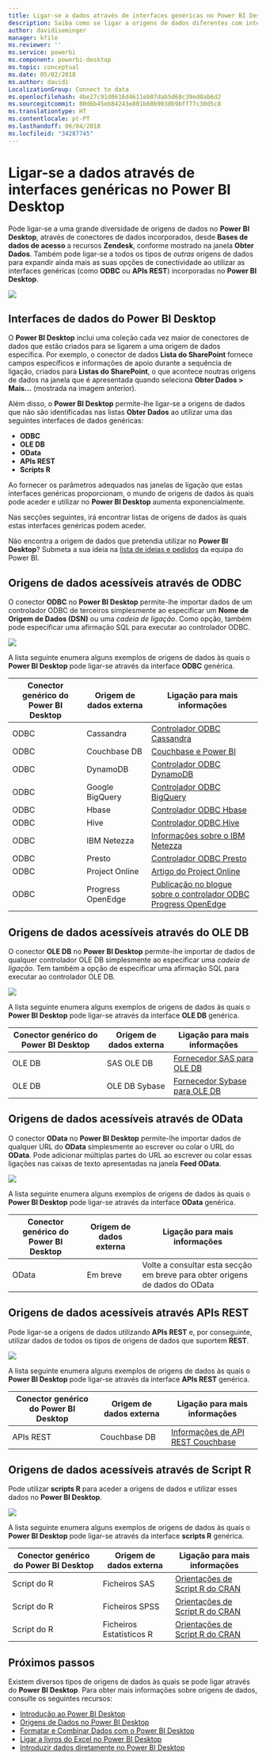 ```yaml
---
title: Ligar-se a dados através de interfaces genéricas no Power BI Desktop
description: Saiba como se ligar a origens de dados diferentes com interfaces genéricas no Power BI Desktop
author: davidiseminger
manager: kfile
ms.reviewer: ''
ms.service: powerbi
ms.component: powerbi-desktop
ms.topic: conceptual
ms.date: 05/02/2018
ms.author: davidi
LocalizationGroup: Connect to data
ms.openlocfilehash: 4be27c91d0616d4611eb07dab5d68c39ed0ab6d2
ms.sourcegitcommit: 80d6b45eb84243e801b60b9038b9bff77c30d5c8
ms.translationtype: HT
ms.contentlocale: pt-PT
ms.lasthandoff: 06/04/2018
ms.locfileid: "34287745"
---
```

# <a name="connect-to-data-using-generic-interfaces-in-power-bi-desktop"></a>Ligar-se a dados através de interfaces genéricas no Power BI Desktop
Pode ligar-se a uma grande diversidade de origens de dados no **Power BI Desktop**, através de conectores de dados incorporados, desde **Bases de dados de acesso** a recursos **Zendesk**, conforme mostrado na janela **Obter Dados**. Também pode ligar-se a todos os tipos de *outras* origens de dados para expandir ainda mais as suas opções de conectividade ao utilizar as interfaces genéricas (como **ODBC** ou **APIs REST**) incorporadas no **Power BI Desktop**.

![](media/desktop-connect-using-generic-interfaces/generic-data-interfaces_1.png)

## <a name="power-bi-desktop-data-interfaces"></a>Interfaces de dados do Power BI Desktop
O **Power BI Desktop** inclui uma coleção cada vez maior de conectores de dados que estão criados para se ligarem a uma origem de dados específica. Por exemplo, o conector de dados **Lista do SharePoint** fornece campos específicos e informações de apoio durante a sequência de ligação, criados para **Listas do SharePoint**, o que acontece noutras origens de dados na janela que é apresentada quando seleciona **Obter Dados > Mais...** (mostrada na imagem anterior).

Além disso, o **Power BI Desktop** permite-lhe ligar-se a origens de dados que não são identificadas nas listas **Obter Dados** ao utilizar uma das seguintes interfaces de dados genéricas:

* **ODBC**
* **OLE DB**
* **OData**
* **APIs REST**
* **Scripts R**

Ao fornecer os parâmetros adequados nas janelas de ligação que estas interfaces genéricas proporcionam, o mundo de origens de dados às quais pode aceder e utilizar no **Power BI Desktop** aumenta exponencialmente.

Nas secções seguintes, irá encontrar listas de origens de dados às quais estas interfaces genéricas podem aceder.

Não encontra a origem de dados que pretendia utilizar no **Power BI Desktop**? Submeta a sua ideia na [lista de ideias e pedidos](https://ideas.powerbi.com/) da equipa do Power BI.

## <a name="data-sources-accessible-through-odbc"></a>Origens de dados acessíveis através de ODBC
O conector **ODBC** no **Power BI Desktop** permite-lhe importar dados de um controlador ODBC de terceiros simplesmente ao especificar um **Nome de Origem de Dados (DSN)** ou uma *cadeia de ligação*. Como opção, também pode especificar uma afirmação SQL para executar ao controlador ODBC.

![](media/desktop-connect-using-generic-interfaces/generic-data-interfaces_2.png)

A lista seguinte enumera alguns exemplos de origens de dados às quais o **Power BI Desktop** pode ligar-se através da interface **ODBC** genérica.

| Conector genérico do Power BI Desktop | Origem de dados externa | Ligação para mais informações |
| --- | --- | --- |
| ODBC |Cassandra |[Controlador ODBC Cassandra](http://www.simba.com/drivers/cassandra-odbc-jdbc/) |
| ODBC |Couchbase DB |[Couchbase e Power BI](https://powerbi.microsoft.com/en-us/blog/visualizing-data-from-couchbase-server-v4-using-power-bi/) |
| ODBC |DynamoDB |[Controlador ODBC DynamoDB](http://www.simba.com/drivers/dynamodb-odbc-jdbc/) |
| ODBC |Google BigQuery |[Controlador ODBC BigQuery](http://www.simba.com/drivers/bigquery-odbc-jdbc/) |
| ODBC |Hbase |[Controlador ODBC Hbase](http://www.simba.com/drivers/hbase-odbc-jdbc/) |
| ODBC |Hive |[Controlador ODBC Hive](http://www.simba.com/drivers/hive-odbc-jdbc/) |
| ODBC |IBM Netezza |[Informações sobre o IBM Netezza](https://www.ibm.com/support/knowledgecenter/SSULQD_7.2.1/com.ibm.nz.datacon.doc/c_datacon_plg_overview.html) |
| ODBC |Presto |[Controlador ODBC Presto](http://www.simba.com/drivers/presto-odbc-jdbc/) |
| ODBC |Project Online |[Artigo do Project Online](desktop-project-online-connect-to-data.md) |
| ODBC |Progress OpenEdge |[Publicação no blogue sobre o controlador ODBC Progress OpenEdge](https://na01.safelinks.protection.outlook.com/?url=https%3A%2F%2Fwww.progress.com%2Fblogs%2Fconnect-microsoft-power-bi-to-openedge-via-odbc-driver&data=02%7C01%7CMatt.Masson%40microsoft.com%7C5e63742e6c454308b58a08d4034b5923%7C72f988bf86f141af91ab2d7cd011db47%7C1%7C0%7C636137069555329811&sdata=gSu2Rq3vZ0uBVOgjaXxd8Y3uBf%2B8DidX6PG33jwAduY%3D&reserved=0) |

## <a name="data-sources-accessible-through-ole-db"></a>Origens de dados acessíveis através do OLE DB
O conector **OLE DB** no **Power BI Desktop** permite-lhe importar de dados de qualquer controlador OLE DB simplesmente ao especificar uma *cadeia de ligação*. Tem também a opção de especificar uma afirmação SQL para executar ao controlador OLE DB.

![](media/desktop-connect-using-generic-interfaces/generic-data-interfaces_3.png)

A lista seguinte enumera alguns exemplos de origens de dados às quais o **Power BI Desktop** pode ligar-se através da interface **OLE DB** genérica.

| Conector genérico do Power BI Desktop | Origem de dados externa | Ligação para mais informações |
| --- | --- | --- |
| OLE DB |SAS OLE DB |[Fornecedor SAS para OLE DB](https://support.sas.com/downloads/package.htm?pid=648) |
| OLE DB |OLE DB Sybase |[Fornecedor Sybase para OLE DB](http://infocenter.sybase.com/help/index.jsp?topic=/com.sybase.infocenter.dc35888.1550/doc/html/jon1256941734395.html) |

## <a name="data-sources-accessible-through-odata"></a>Origens de dados acessíveis através de OData
O conector **OData** no **Power BI Desktop** permite-lhe importar dados de qualquer URL do **OData** simplesmente ao escrever ou colar o URL do **OData**. Pode adicionar múltiplas partes do URL ao escrever ou colar essas ligações nas caixas de texto apresentadas na janela **Feed OData**.

![](media/desktop-connect-using-generic-interfaces/generic-data-interfaces_4.png)

A lista seguinte enumera alguns exemplos de origens de dados às quais o **Power BI Desktop** pode ligar-se através da interface **OData** genérica.

| Conector genérico do Power BI Desktop | Origem de dados externa | Ligação para mais informações |
| --- | --- | --- |
| OData |Em breve |Volte a consultar esta secção em breve para obter origens de dados do OData |

## <a name="data-sources-accessible-through-rest-apis"></a>Origens de dados acessíveis através APIs REST
Pode ligar-se a origens de dados utilizando **APIs REST** e, por conseguinte, utilizar dados de todos os tipos de origens de dados que suportem **REST**.

![](media/desktop-connect-using-generic-interfaces/generic-data-interfaces_5.png)

A lista seguinte enumera alguns exemplos de origens de dados às quais o **Power BI Desktop** pode ligar-se através da interface **APIs REST** genérica.

| Conector genérico do Power BI Desktop | Origem de dados externa | Ligação para mais informações |
| --- | --- | --- |
| APIs REST |Couchbase DB |[Informações de API REST Couchbase](https://powerbi.microsoft.com/en-us/blog/visualizing-data-from-couchbase-server-v4-using-power-bi/) |

## <a name="data-sources-accessible-through-r-script"></a>Origens de dados acessíveis através de Script R
Pode utilizar **scripts R** para aceder a origens de dados e utilizar esses dados no **Power BI Desktop**.

![](media/desktop-connect-using-generic-interfaces/r-scripts-2.png)

A lista seguinte enumera alguns exemplos de origens de dados às quais o **Power BI Desktop** pode ligar-se através da interface **scripts R** genérica.

| Conector genérico do Power BI Desktop | Origem de dados externa | Ligação para mais informações |
| --- | --- | --- |
| Script do R |Ficheiros SAS |[Orientações de Script R do CRAN](https://cran.r-project.org/doc/manuals/R-data.html) |
| Script do R |Ficheiros SPSS |[Orientações de Script R do CRAN](https://cran.r-project.org/doc/manuals/R-data.html) |
| Script do R |Ficheiros Estatísticos R |[Orientações de Script R do CRAN](https://cran.r-project.org/doc/manuals/R-data.html) |

## <a name="next-steps"></a>Próximos passos
Existem diversos tipos de origens de dados às quais se pode ligar através do **Power BI Desktop**. Para obter mais informações sobre origens de dados, consulte os seguintes recursos:

* [Introdução ao Power BI Desktop](desktop-getting-started.md)
* [Origens de Dados no Power BI Desktop](desktop-data-sources.md)
* [Formatar e Combinar Dados com o Power BI Desktop](desktop-shape-and-combine-data.md)
* [Ligar a livros do Excel no Power BI Desktop](desktop-connect-excel.md)   
* [Introduzir dados diretamente no Power BI Desktop](desktop-enter-data-directly-into-desktop.md)   

